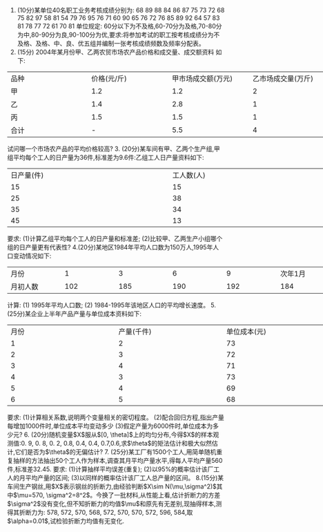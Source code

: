 1. (10分)某单位40名职工业务考核成绩分别为:
  68 89 88 84 86 87 75 73 72 68
  75 82 97 58 81 54 79 76 95 76
  71 60 90 65 76 72 76 85 89 92
  64 57 83 81 78 77 72 61 70 81
 单位规定: 60分以下为不及格,60-70分为及格,70-80分为中,80-90分为良,90-100分为优,要求:将参加考试的职工按考核成绩分为不及格、及格、中、良、优五组并编制一张考核成绩频数及频率分配表。
 2. (15分) 2004年某月份甲、乙两农贸市场农产品价格和成交量、成交额资料
 如下:
 <table data-lake-id="Xn3If" id="Xn3If" width-mode="contain" class="lake-table" style="width: 750px"><colgroup><col width="187"><col width="187"><col width="187"><col width="189"></colgroup><tbody><tr data-lake-id="u673113eb" id="u673113eb"><td data-lake-id="u6e01af2e" id="u6e01af2e">品种
 </td><td data-lake-id="u35131bb6" id="u35131bb6">价格(元/斤)
 </td><td data-lake-id="u99e62773" id="u99e62773">甲市场成交额(万元)
 </td><td data-lake-id="u3f77d65b" id="u3f77d65b">乙市场成交量(万斤)
 </td></tr><tr data-lake-id="u030b1339" id="u030b1339"><td data-lake-id="u5530afda" id="u5530afda">甲
 </td><td data-lake-id="u53a1e8da" id="u53a1e8da">1.2
 </td><td data-lake-id="u9a7ec2d6" id="u9a7ec2d6">1.2
 </td><td data-lake-id="u973d40ae" id="u973d40ae">2
 </td></tr><tr data-lake-id="u6c3a0c63" id="u6c3a0c63"><td data-lake-id="uce7aa76b" id="uce7aa76b">乙
 </td><td data-lake-id="u3a876690" id="u3a876690">1.4
 </td><td data-lake-id="u8b12bbbd" id="u8b12bbbd">2.8
 </td><td data-lake-id="u3b134322" id="u3b134322">1
 </td></tr><tr data-lake-id="u003ce4e3" id="u003ce4e3"><td data-lake-id="ua06a5015" id="ua06a5015">丙
 </td><td data-lake-id="ude711b0a" id="ude711b0a">1.5
 </td><td data-lake-id="ue3a92e96" id="ue3a92e96">1.5
 </td><td data-lake-id="uc00bed4d" id="uc00bed4d">1
 </td></tr><tr data-lake-id="u4ce71ae4" id="u4ce71ae4"><td data-lake-id="ue19636f8" id="ue19636f8">合计
 </td><td data-lake-id="uaba847a0" id="uaba847a0">-
 </td><td data-lake-id="ucf1a257f" id="ucf1a257f">5.5
 </td><td data-lake-id="uefa811b9" id="uefa811b9">4
 </td></tr></tbody></table>试问哪一个市场农产品的平均价格较高?
 3. (20分)某车间有甲、乙两个生产组,甲组平均每个工人的日产量为36件,标准差为9.6件:乙组工人日产量资料如下:
 <table data-lake-id="sHAmL" id="sHAmL" width-mode="contain" class="lake-table" style="width: 750px"><colgroup><col width="375"><col width="375"></colgroup><tbody><tr data-lake-id="u59d92468" id="u59d92468"><td data-lake-id="udcc75ebe" id="udcc75ebe">日产量(件)
 </td><td data-lake-id="u399f73dc" id="u399f73dc">工人数(人)
 </td></tr><tr data-lake-id="u3b23ad52" id="u3b23ad52"><td data-lake-id="u51064208" id="u51064208">15
 </td><td data-lake-id="ud6055e89" id="ud6055e89">15
 </td></tr><tr data-lake-id="u5c70ffc1" id="u5c70ffc1"><td data-lake-id="ue3e15fbe" id="ue3e15fbe">25
 </td><td data-lake-id="ub08a9858" id="ub08a9858">38
 </td></tr><tr data-lake-id="ua548e69e" id="ua548e69e"><td data-lake-id="ud6e913be" id="ud6e913be">35
 </td><td data-lake-id="u18d27287" id="u18d27287">34
 </td></tr><tr data-lake-id="uc762f11f" id="uc762f11f"><td data-lake-id="u411b63a8" id="u411b63a8">45
 </td><td data-lake-id="uf74d7132" id="uf74d7132">13
 </td></tr></tbody></table>要求: (1)计算乙组平均每个工人的日产量和标准差;
 (2)比较甲、乙两生产小组哪个组的日产量更有代表性?
 4.(20分)某地区1984年平均人口数为150万人,1995年人口变动情况如下:
 <table data-lake-id="dq0vX" id="dq0vX" width-mode="contain" class="lake-table" style="width: 750px"><colgroup><col width="125"><col width="125"><col width="125"><col width="125"><col width="125"><col width="125"></colgroup><tbody><tr data-lake-id="u34969467" id="u34969467"><td data-lake-id="u87ea1ea6" id="u87ea1ea6">月份
 </td><td data-lake-id="ua7a0763a" id="ua7a0763a">1
 </td><td data-lake-id="u111c825c" id="u111c825c">3
 </td><td data-lake-id="ub6228fa9" id="ub6228fa9">6
 </td><td data-lake-id="ub9305056" id="ub9305056">9
 </td><td data-lake-id="ub9222a6b" id="ub9222a6b">次年1月
 </td></tr><tr data-lake-id="ud078fe32" id="ud078fe32"><td data-lake-id="u3f0df893" id="u3f0df893">月初人数
 </td><td data-lake-id="ua6cfe981" id="ua6cfe981">102
 </td><td data-lake-id="u9bc697c6" id="u9bc697c6">185
 </td><td data-lake-id="uef1f9d51" id="uef1f9d51">190
 </td><td data-lake-id="u93cbbf29" id="u93cbbf29">192
 </td><td data-lake-id="u9bc602f5" id="u9bc602f5">184
 </td></tr></tbody></table>计算: (1) 1995年平均人口数;
 (2) 1984-1995年该地区人口的平均增长速度。
 5. (25分)某企业上半年产品产量与单位成本资料如下:
 <table data-lake-id="EiYM9" id="EiYM9" width-mode="contain" class="lake-table" style="width: 750px"><colgroup><col width="250"><col width="250"><col width="250"></colgroup><tbody><tr data-lake-id="uc691924d" id="uc691924d"><td data-lake-id="u22d4551a" id="u22d4551a">月份
 </td><td data-lake-id="u2246e6d2" id="u2246e6d2">产量(千件)
 </td><td data-lake-id="u9d820d2d" id="u9d820d2d">单位成本(元)
 </td></tr><tr data-lake-id="ud3e6ba63" id="ud3e6ba63"><td data-lake-id="uff622fed" id="uff622fed">1
 </td><td data-lake-id="u6ffb19c4" id="u6ffb19c4">2
 </td><td data-lake-id="u38baf8e5" id="u38baf8e5">73
 </td></tr><tr data-lake-id="uc6970257" id="uc6970257"><td data-lake-id="ue9e09e15" id="ue9e09e15">2
 </td><td data-lake-id="ub9dc5c94" id="ub9dc5c94">3
 </td><td data-lake-id="u632b7248" id="u632b7248">72
 </td></tr><tr data-lake-id="u1b0e6f78" id="u1b0e6f78"><td data-lake-id="u57843da3" id="u57843da3">3
 </td><td data-lake-id="u4c433bb1" id="u4c433bb1">4
 </td><td data-lake-id="u917f4428" id="u917f4428">71
 </td></tr><tr data-lake-id="u27f14269" id="u27f14269"><td data-lake-id="u78e259ca" id="u78e259ca">4
 </td><td data-lake-id="u85365774" id="u85365774">3
 </td><td data-lake-id="ue6864aea" id="ue6864aea">73
 </td></tr><tr data-lake-id="uf5a9565a" id="uf5a9565a"><td data-lake-id="u73ef7bd9" id="u73ef7bd9">5
 </td><td data-lake-id="u29d7aafa" id="u29d7aafa">4
 </td><td data-lake-id="u06a184fe" id="u06a184fe">69
 </td></tr><tr data-lake-id="u026dbe74" id="u026dbe74"><td data-lake-id="ua56de5b4" id="ua56de5b4">6
 </td><td data-lake-id="u56345e9e" id="u56345e9e">5
 </td><td data-lake-id="u1845728b" id="u1845728b">68
 </td></tr></tbody></table>要求: (1)计算相关系数,说明两个变量相关的密切程度。
 (2)配合回归方程,指出产量每增加1000件时,单位成本平均变动多少
 (3)假定产量为6000件时,单位成本为多少元?
 6. (20分)随机变量$X$服从$[0, \theta]$上的均匀分布,今得$X$的样本观测值:0. 9, 0. 8, 0. 2, 0.8, 0.4, 0.4, 0.7,0.6,求$\theta$的矩法估计和极大似然估计,它们是否为$\theta$的无偏估计?
 7. (25分)某工厂有1500个工人,用简单随机重复抽样的方法抽出50个工人作为样本,调查其月平均产量水平,得每人平均产量560件,标准差32.45.
 要求: (1)计算抽样平均误差(重复);
 (2)以95%的概率估计该厂工人的月平均产量的区间;
 (3)以同样的概率估计该厂工人总产量的区间。
 8.(15分)某车间生产钢丝,用$X$表示钢丝的折断力,由经验判断$X\sim N(\mu,\sigma^2)$其中$\mu=570, \sigma^2=8^2$。今换了一批材料,从性能上看,估计折断力的方差$\sigma^2$没有变化,但不知折断力的均值$\mu$和原先有无差别,现抽得样本,测得其折断力为: 578, 572, 570, 568, 572, 570, 570, 572, 596, 584,取$\alpha=0.01$,试检验折断力均值有无变化.
 ​

 ​

 